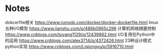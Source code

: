 # Notes

dokcerfile相关
https://www.runoob.com/docker/docker-dockerfile.html
linux 五种I/O模型 https://www.jianshu.com/p/486b0965c296
计算机网络拥塞控制 https://www.cnblogs.com/tuyang1129/p/12439862.html
I/O复用在Python中的运用 https://www.cnblogs.com/alex3714/p/4372426.html
23种设计模式python实现 https://www.cnblogs.com/Liqiongyu/p/5916710.html
